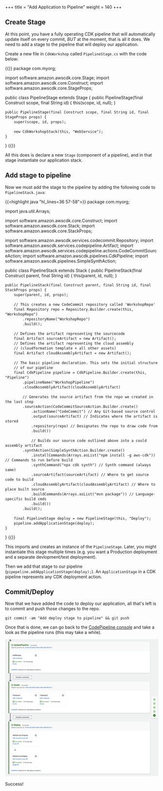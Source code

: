 +++
title = "Add Application to Pipeline"
weight = 140
+++

## Create Stage
At this point, you have a fully operating CDK pipeline that will automatically update itself on every commit, *BUT* at the moment, that is all it does. We need to add a stage to the pipeline that will deploy our application.

Create a new file in `CdkWorkshop` called `PipelineStage.cs` with the code below:

{{<highlight java>}}
package com.myorg;

import software.amazon.awscdk.core.Stage;
import software.amazon.awscdk.core.Construct;
import software.amazon.awscdk.core.StageProps;

public class PipelineStage extends Stage {
    public PipelineStage(final Construct scope, final String id) {
        this(scope, id, null);
    }

    public PipelineStage(final Construct scope, final String id, final StageProps props) {
        super(scope, id, props);

        new CdkWorkshopStack(this, "WebService");
    }
}
{{</highlight>}}

All this does is declare a new `Stage` (component of a pipeline), and in that stage instantiate our application stack.

## Add stage to pipeline
Now we must add the stage to the pipeline by adding the following code to `PipelineStack.java`:

{{<highlight java "hl_lines=36 57-58">}}
package com.myorg;

import java.util.Arrays;

import software.amazon.awscdk.core.Construct;
import software.amazon.awscdk.core.Stack;
import software.amazon.awscdk.core.StackProps;

import software.amazon.awscdk.services.codecommit.Repository;
import software.amazon.awscdk.services.codepipeline.Artifact;
import software.amazon.awscdk.services.codepipeline.actions.CodeCommitSourceAction;
import software.amazon.awscdk.pipelines.CdkPipeline;
import software.amazon.awscdk.pipelines.SimpleSynthAction;

public class PipelineStack extends Stack {
    public PipelineStack(final Construct parent, final String id) {
        this(parent, id, null);
    }

    public PipelineStack(final Construct parent, final String id, final StackProps props) {
        super(parent, id, props);

        // This creates a new CodeCommit repository called 'WorkshopRepo'
        final Repository repo = Repository.Builder.create(this, "WorkshopRepo")
            .repositoryName("WorkshopRepo")
            .build();

        // Defines the artifact representing the sourcecode
        final Artifact sourceArtifact = new Artifact();
        // Defines the artifact representing the cloud assembly
        // (cloudformation template + all other assets)
        final Artifact cloudAssemblyArtifact = new Artifact();

        // The basic pipeline declaration. This sets the initial structure
        // of our pipeline
        final CdkPipeline pipeline = CdkPipeline.Builder.create(this, "Pipeline")
            .pipelineName("WorkshopPipeline")
            .cloudAssemblyArtifact(cloudAssemblyArtifact)

            // Generates the source artifact from the repo we created in the last step
            .sourceAction(CodeCommitSourceAction.Builder.create()
                .actionName("CodeCommit") // Any Git-based source control
                .output(sourceArtifact) // Indicates where the artifact is stored
                .repository(repo) // Designates the repo to draw code from
                .build())

                // Builds our source code outlined above into a could assembly artifact
            .synthAction(SimpleSynthAction.Builder.create()
                .installCommands(Arrays.asList("npm install -g aws-cdk")) // Commands to run before build
                .synthCommand("npx cdk synth") // Synth command (always same)
                .sourceArtifact(sourceArtifact) // Where to get source code to build
                .cloudAssemblyArtifact(cloudAssemblyArtifact) // Where to place built source
                .buildCommands(Arrays.asList("mvn package")) // Language-specific build cmds
                .build())
            .build();

        final PipelineStage deploy = new PipelineStage(this, "Deploy");
        pipeline.addApplicationStage(deploy);
    }
}
{{</highlight>}}

This imports and creates an instance of the `PipelineStage`. Later, you might instantiate this stage multiple times (e.g. you want a Production deployment and a separate devlopment/test deployment).

Then we add that stage to our pipeline (`pipepeline.addApplicationStage(deploy);`). An `ApplicationStage` in a CDK pipeline represents any CDK deployment action.

## Commit/Deploy
Now that we have added the code to deploy our application, all that's left is to commit and push those changes to the repo.

```
git commit -am "Add deploy stage to pipeline" && git push
```

Once that is done, we can go back to the [CodePipeline console](https://us-west-2.console.aws.amazon.com/codesuite/codepipeline/pipelines) and take a look as the pipeline runs (this may take a while).

![](./pipeline-succeed.png)

Success!
